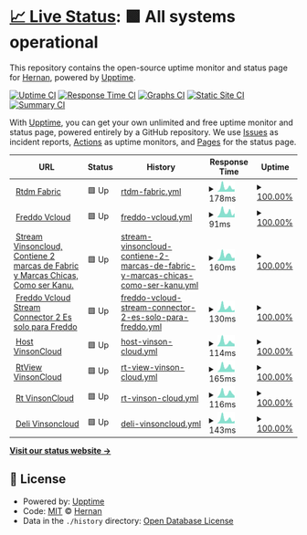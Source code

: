 # [📈 Live Status](https://hernanvinson.github.io/upptime): <!--live status--> **🟩 All systems operational**

This repository contains the open-source uptime monitor and status page for [Hernan](https://hernanvinson.github.io/upptime), powered by [Upptime](https://github.com/upptime/upptime).

[![Uptime CI](https://github.com/hernanvinson/upptime/workflows/Uptime%20CI/badge.svg)](https://github.com/hernanvinson/upptime/actions?query=workflow%3A%22Uptime+CI%22)
[![Response Time CI](https://github.com/hernanvinson/upptime/workflows/Response%20Time%20CI/badge.svg)](https://github.com/hernanvinson/upptime/actions?query=workflow%3A%22Response+Time+CI%22)
[![Graphs CI](https://github.com/hernanvinson/upptime/workflows/Graphs%20CI/badge.svg)](https://github.com/hernanvinson/upptime/actions?query=workflow%3A%22Graphs+CI%22)
[![Static Site CI](https://github.com/hernanvinson/upptime/workflows/Static%20Site%20CI/badge.svg)](https://github.com/hernanvinson/upptime/actions?query=workflow%3A%22Static+Site+CI%22)
[![Summary CI](https://github.com/hernanvinson/upptime/workflows/Summary%20CI/badge.svg)](https://github.com/hernanvinson/upptime/actions?query=workflow%3A%22Summary+CI%22)

With [Upptime](https://upptime.js.org), you can get your own unlimited and free uptime monitor and status page, powered entirely by a GitHub repository. We use [Issues](https://github.com/hernanvinson/upptime/issues) as incident reports, [Actions](https://github.com/hernanvinson/upptime/actions) as uptime monitors, and [Pages](https://hernanvinson.github.io/upptime) for the status page.

<!--start: status pages-->
<!-- This summary is generated by Upptime (https://github.com/upptime/upptime) -->
<!-- Do not edit this manually, your changes will be overwritten -->
<!-- prettier-ignore -->
| URL | Status | History | Response Time | Uptime |
| --- | ------ | ------- | ------------- | ------ |
| <img alt="" src="https://favicons.githubusercontent.com/rtdm.vinsoncloud.com" height="13"> [Rtdm Fabric](https://rtdm.vinsoncloud.com) | 🟩 Up | [rtdm-fabric.yml](https://github.com/HernanVinson/upptime/commits/HEAD/history/rtdm-fabric.yml) | <details><summary><img alt="Response time graph" src="./graphs/rtdm-fabric/response-time-week.png" height="20"> 178ms</summary><br><a href="https://HernanVinson.github.io/upptime/history/rtdm-fabric"><img alt="Response time 536" src="https://img.shields.io/endpoint?url=https%3A%2F%2Fraw.githubusercontent.com%2FHernanVinson%2Fupptime%2FHEAD%2Fapi%2Frtdm-fabric%2Fresponse-time.json"></a><br><a href="https://HernanVinson.github.io/upptime/history/rtdm-fabric"><img alt="24-hour response time 105" src="https://img.shields.io/endpoint?url=https%3A%2F%2Fraw.githubusercontent.com%2FHernanVinson%2Fupptime%2FHEAD%2Fapi%2Frtdm-fabric%2Fresponse-time-day.json"></a><br><a href="https://HernanVinson.github.io/upptime/history/rtdm-fabric"><img alt="7-day response time 178" src="https://img.shields.io/endpoint?url=https%3A%2F%2Fraw.githubusercontent.com%2FHernanVinson%2Fupptime%2FHEAD%2Fapi%2Frtdm-fabric%2Fresponse-time-week.json"></a><br><a href="https://HernanVinson.github.io/upptime/history/rtdm-fabric"><img alt="30-day response time 770" src="https://img.shields.io/endpoint?url=https%3A%2F%2Fraw.githubusercontent.com%2FHernanVinson%2Fupptime%2FHEAD%2Fapi%2Frtdm-fabric%2Fresponse-time-month.json"></a><br><a href="https://HernanVinson.github.io/upptime/history/rtdm-fabric"><img alt="1-year response time 536" src="https://img.shields.io/endpoint?url=https%3A%2F%2Fraw.githubusercontent.com%2FHernanVinson%2Fupptime%2FHEAD%2Fapi%2Frtdm-fabric%2Fresponse-time-year.json"></a></details> | <details><summary><a href="https://HernanVinson.github.io/upptime/history/rtdm-fabric">100.00%</a></summary><a href="https://HernanVinson.github.io/upptime/history/rtdm-fabric"><img alt="All-time uptime 99.90%" src="https://img.shields.io/endpoint?url=https%3A%2F%2Fraw.githubusercontent.com%2FHernanVinson%2Fupptime%2FHEAD%2Fapi%2Frtdm-fabric%2Fuptime.json"></a><br><a href="https://HernanVinson.github.io/upptime/history/rtdm-fabric"><img alt="24-hour uptime 100.00%" src="https://img.shields.io/endpoint?url=https%3A%2F%2Fraw.githubusercontent.com%2FHernanVinson%2Fupptime%2FHEAD%2Fapi%2Frtdm-fabric%2Fuptime-day.json"></a><br><a href="https://HernanVinson.github.io/upptime/history/rtdm-fabric"><img alt="7-day uptime 100.00%" src="https://img.shields.io/endpoint?url=https%3A%2F%2Fraw.githubusercontent.com%2FHernanVinson%2Fupptime%2FHEAD%2Fapi%2Frtdm-fabric%2Fuptime-week.json"></a><br><a href="https://HernanVinson.github.io/upptime/history/rtdm-fabric"><img alt="30-day uptime 100.00%" src="https://img.shields.io/endpoint?url=https%3A%2F%2Fraw.githubusercontent.com%2FHernanVinson%2Fupptime%2FHEAD%2Fapi%2Frtdm-fabric%2Fuptime-month.json"></a><br><a href="https://HernanVinson.github.io/upptime/history/rtdm-fabric"><img alt="1-year uptime 99.90%" src="https://img.shields.io/endpoint?url=https%3A%2F%2Fraw.githubusercontent.com%2FHernanVinson%2Fupptime%2FHEAD%2Fapi%2Frtdm-fabric%2Fuptime-year.json"></a></details>
| <img alt="" src="https://favicons.githubusercontent.com/freddo.app.vinsoncloud.com" height="13"> [Freddo Vcloud](http://freddo.app.vinsoncloud.com) | 🟩 Up | [freddo-vcloud.yml](https://github.com/HernanVinson/upptime/commits/HEAD/history/freddo-vcloud.yml) | <details><summary><img alt="Response time graph" src="./graphs/freddo-vcloud/response-time-week.png" height="20"> 91ms</summary><br><a href="https://HernanVinson.github.io/upptime/history/freddo-vcloud"><img alt="Response time 118" src="https://img.shields.io/endpoint?url=https%3A%2F%2Fraw.githubusercontent.com%2FHernanVinson%2Fupptime%2FHEAD%2Fapi%2Ffreddo-vcloud%2Fresponse-time.json"></a><br><a href="https://HernanVinson.github.io/upptime/history/freddo-vcloud"><img alt="24-hour response time 72" src="https://img.shields.io/endpoint?url=https%3A%2F%2Fraw.githubusercontent.com%2FHernanVinson%2Fupptime%2FHEAD%2Fapi%2Ffreddo-vcloud%2Fresponse-time-day.json"></a><br><a href="https://HernanVinson.github.io/upptime/history/freddo-vcloud"><img alt="7-day response time 91" src="https://img.shields.io/endpoint?url=https%3A%2F%2Fraw.githubusercontent.com%2FHernanVinson%2Fupptime%2FHEAD%2Fapi%2Ffreddo-vcloud%2Fresponse-time-week.json"></a><br><a href="https://HernanVinson.github.io/upptime/history/freddo-vcloud"><img alt="30-day response time 124" src="https://img.shields.io/endpoint?url=https%3A%2F%2Fraw.githubusercontent.com%2FHernanVinson%2Fupptime%2FHEAD%2Fapi%2Ffreddo-vcloud%2Fresponse-time-month.json"></a><br><a href="https://HernanVinson.github.io/upptime/history/freddo-vcloud"><img alt="1-year response time 118" src="https://img.shields.io/endpoint?url=https%3A%2F%2Fraw.githubusercontent.com%2FHernanVinson%2Fupptime%2FHEAD%2Fapi%2Ffreddo-vcloud%2Fresponse-time-year.json"></a></details> | <details><summary><a href="https://HernanVinson.github.io/upptime/history/freddo-vcloud">100.00%</a></summary><a href="https://HernanVinson.github.io/upptime/history/freddo-vcloud"><img alt="All-time uptime 100.00%" src="https://img.shields.io/endpoint?url=https%3A%2F%2Fraw.githubusercontent.com%2FHernanVinson%2Fupptime%2FHEAD%2Fapi%2Ffreddo-vcloud%2Fuptime.json"></a><br><a href="https://HernanVinson.github.io/upptime/history/freddo-vcloud"><img alt="24-hour uptime 100.00%" src="https://img.shields.io/endpoint?url=https%3A%2F%2Fraw.githubusercontent.com%2FHernanVinson%2Fupptime%2FHEAD%2Fapi%2Ffreddo-vcloud%2Fuptime-day.json"></a><br><a href="https://HernanVinson.github.io/upptime/history/freddo-vcloud"><img alt="7-day uptime 100.00%" src="https://img.shields.io/endpoint?url=https%3A%2F%2Fraw.githubusercontent.com%2FHernanVinson%2Fupptime%2FHEAD%2Fapi%2Ffreddo-vcloud%2Fuptime-week.json"></a><br><a href="https://HernanVinson.github.io/upptime/history/freddo-vcloud"><img alt="30-day uptime 100.00%" src="https://img.shields.io/endpoint?url=https%3A%2F%2Fraw.githubusercontent.com%2FHernanVinson%2Fupptime%2FHEAD%2Fapi%2Ffreddo-vcloud%2Fuptime-month.json"></a><br><a href="https://HernanVinson.github.io/upptime/history/freddo-vcloud"><img alt="1-year uptime 100.00%" src="https://img.shields.io/endpoint?url=https%3A%2F%2Fraw.githubusercontent.com%2FHernanVinson%2Fupptime%2FHEAD%2Fapi%2Ffreddo-vcloud%2Fuptime-year.json"></a></details>
| <img alt="" src="https://favicons.githubusercontent.com/stream.vinsoncloud.com" height="13"> [Stream Vinsoncloud, Contiene 2 marcas de Fabric y Marcas Chicas, Como ser Kanu.](https://stream.vinsoncloud.com/api/health) | 🟩 Up | [stream-vinsoncloud-contiene-2-marcas-de-fabric-y-marcas-chicas-como-ser-kanu.yml](https://github.com/HernanVinson/upptime/commits/HEAD/history/stream-vinsoncloud-contiene-2-marcas-de-fabric-y-marcas-chicas-como-ser-kanu.yml) | <details><summary><img alt="Response time graph" src="./graphs/stream-vinsoncloud-contiene-2-marcas-de-fabric-y-marcas-chicas-como-ser-kanu/response-time-week.png" height="20"> 160ms</summary><br><a href="https://HernanVinson.github.io/upptime/history/stream-vinsoncloud-contiene-2-marcas-de-fabric-y-marcas-chicas-como-ser-kanu"><img alt="Response time 214" src="https://img.shields.io/endpoint?url=https%3A%2F%2Fraw.githubusercontent.com%2FHernanVinson%2Fupptime%2FHEAD%2Fapi%2Fstream-vinsoncloud-contiene-2-marcas-de-fabric-y-marcas-chicas-como-ser-kanu%2Fresponse-time.json"></a><br><a href="https://HernanVinson.github.io/upptime/history/stream-vinsoncloud-contiene-2-marcas-de-fabric-y-marcas-chicas-como-ser-kanu"><img alt="24-hour response time 91" src="https://img.shields.io/endpoint?url=https%3A%2F%2Fraw.githubusercontent.com%2FHernanVinson%2Fupptime%2FHEAD%2Fapi%2Fstream-vinsoncloud-contiene-2-marcas-de-fabric-y-marcas-chicas-como-ser-kanu%2Fresponse-time-day.json"></a><br><a href="https://HernanVinson.github.io/upptime/history/stream-vinsoncloud-contiene-2-marcas-de-fabric-y-marcas-chicas-como-ser-kanu"><img alt="7-day response time 160" src="https://img.shields.io/endpoint?url=https%3A%2F%2Fraw.githubusercontent.com%2FHernanVinson%2Fupptime%2FHEAD%2Fapi%2Fstream-vinsoncloud-contiene-2-marcas-de-fabric-y-marcas-chicas-como-ser-kanu%2Fresponse-time-week.json"></a><br><a href="https://HernanVinson.github.io/upptime/history/stream-vinsoncloud-contiene-2-marcas-de-fabric-y-marcas-chicas-como-ser-kanu"><img alt="30-day response time 217" src="https://img.shields.io/endpoint?url=https%3A%2F%2Fraw.githubusercontent.com%2FHernanVinson%2Fupptime%2FHEAD%2Fapi%2Fstream-vinsoncloud-contiene-2-marcas-de-fabric-y-marcas-chicas-como-ser-kanu%2Fresponse-time-month.json"></a><br><a href="https://HernanVinson.github.io/upptime/history/stream-vinsoncloud-contiene-2-marcas-de-fabric-y-marcas-chicas-como-ser-kanu"><img alt="1-year response time 214" src="https://img.shields.io/endpoint?url=https%3A%2F%2Fraw.githubusercontent.com%2FHernanVinson%2Fupptime%2FHEAD%2Fapi%2Fstream-vinsoncloud-contiene-2-marcas-de-fabric-y-marcas-chicas-como-ser-kanu%2Fresponse-time-year.json"></a></details> | <details><summary><a href="https://HernanVinson.github.io/upptime/history/stream-vinsoncloud-contiene-2-marcas-de-fabric-y-marcas-chicas-como-ser-kanu">100.00%</a></summary><a href="https://HernanVinson.github.io/upptime/history/stream-vinsoncloud-contiene-2-marcas-de-fabric-y-marcas-chicas-como-ser-kanu"><img alt="All-time uptime 100.00%" src="https://img.shields.io/endpoint?url=https%3A%2F%2Fraw.githubusercontent.com%2FHernanVinson%2Fupptime%2FHEAD%2Fapi%2Fstream-vinsoncloud-contiene-2-marcas-de-fabric-y-marcas-chicas-como-ser-kanu%2Fuptime.json"></a><br><a href="https://HernanVinson.github.io/upptime/history/stream-vinsoncloud-contiene-2-marcas-de-fabric-y-marcas-chicas-como-ser-kanu"><img alt="24-hour uptime 100.00%" src="https://img.shields.io/endpoint?url=https%3A%2F%2Fraw.githubusercontent.com%2FHernanVinson%2Fupptime%2FHEAD%2Fapi%2Fstream-vinsoncloud-contiene-2-marcas-de-fabric-y-marcas-chicas-como-ser-kanu%2Fuptime-day.json"></a><br><a href="https://HernanVinson.github.io/upptime/history/stream-vinsoncloud-contiene-2-marcas-de-fabric-y-marcas-chicas-como-ser-kanu"><img alt="7-day uptime 100.00%" src="https://img.shields.io/endpoint?url=https%3A%2F%2Fraw.githubusercontent.com%2FHernanVinson%2Fupptime%2FHEAD%2Fapi%2Fstream-vinsoncloud-contiene-2-marcas-de-fabric-y-marcas-chicas-como-ser-kanu%2Fuptime-week.json"></a><br><a href="https://HernanVinson.github.io/upptime/history/stream-vinsoncloud-contiene-2-marcas-de-fabric-y-marcas-chicas-como-ser-kanu"><img alt="30-day uptime 100.00%" src="https://img.shields.io/endpoint?url=https%3A%2F%2Fraw.githubusercontent.com%2FHernanVinson%2Fupptime%2FHEAD%2Fapi%2Fstream-vinsoncloud-contiene-2-marcas-de-fabric-y-marcas-chicas-como-ser-kanu%2Fuptime-month.json"></a><br><a href="https://HernanVinson.github.io/upptime/history/stream-vinsoncloud-contiene-2-marcas-de-fabric-y-marcas-chicas-como-ser-kanu"><img alt="1-year uptime 100.00%" src="https://img.shields.io/endpoint?url=https%3A%2F%2Fraw.githubusercontent.com%2FHernanVinson%2Fupptime%2FHEAD%2Fapi%2Fstream-vinsoncloud-contiene-2-marcas-de-fabric-y-marcas-chicas-como-ser-kanu%2Fuptime-year.json"></a></details>
| <img alt="" src="https://favicons.githubusercontent.com/streamrtdmconnector2.vinsoncloud.com" height="13"> [Freddo Vcloud Stream Connector 2 Es solo para Freddo](https://streamrtdmconnector2.vinsoncloud.com/api/Health) | 🟩 Up | [freddo-vcloud-stream-connector-2-es-solo-para-freddo.yml](https://github.com/HernanVinson/upptime/commits/HEAD/history/freddo-vcloud-stream-connector-2-es-solo-para-freddo.yml) | <details><summary><img alt="Response time graph" src="./graphs/freddo-vcloud-stream-connector-2-es-solo-para-freddo/response-time-week.png" height="20"> 130ms</summary><br><a href="https://HernanVinson.github.io/upptime/history/freddo-vcloud-stream-connector-2-es-solo-para-freddo"><img alt="Response time 182" src="https://img.shields.io/endpoint?url=https%3A%2F%2Fraw.githubusercontent.com%2FHernanVinson%2Fupptime%2FHEAD%2Fapi%2Ffreddo-vcloud-stream-connector-2-es-solo-para-freddo%2Fresponse-time.json"></a><br><a href="https://HernanVinson.github.io/upptime/history/freddo-vcloud-stream-connector-2-es-solo-para-freddo"><img alt="24-hour response time 63" src="https://img.shields.io/endpoint?url=https%3A%2F%2Fraw.githubusercontent.com%2FHernanVinson%2Fupptime%2FHEAD%2Fapi%2Ffreddo-vcloud-stream-connector-2-es-solo-para-freddo%2Fresponse-time-day.json"></a><br><a href="https://HernanVinson.github.io/upptime/history/freddo-vcloud-stream-connector-2-es-solo-para-freddo"><img alt="7-day response time 130" src="https://img.shields.io/endpoint?url=https%3A%2F%2Fraw.githubusercontent.com%2FHernanVinson%2Fupptime%2FHEAD%2Fapi%2Ffreddo-vcloud-stream-connector-2-es-solo-para-freddo%2Fresponse-time-week.json"></a><br><a href="https://HernanVinson.github.io/upptime/history/freddo-vcloud-stream-connector-2-es-solo-para-freddo"><img alt="30-day response time 218" src="https://img.shields.io/endpoint?url=https%3A%2F%2Fraw.githubusercontent.com%2FHernanVinson%2Fupptime%2FHEAD%2Fapi%2Ffreddo-vcloud-stream-connector-2-es-solo-para-freddo%2Fresponse-time-month.json"></a><br><a href="https://HernanVinson.github.io/upptime/history/freddo-vcloud-stream-connector-2-es-solo-para-freddo"><img alt="1-year response time 182" src="https://img.shields.io/endpoint?url=https%3A%2F%2Fraw.githubusercontent.com%2FHernanVinson%2Fupptime%2FHEAD%2Fapi%2Ffreddo-vcloud-stream-connector-2-es-solo-para-freddo%2Fresponse-time-year.json"></a></details> | <details><summary><a href="https://HernanVinson.github.io/upptime/history/freddo-vcloud-stream-connector-2-es-solo-para-freddo">100.00%</a></summary><a href="https://HernanVinson.github.io/upptime/history/freddo-vcloud-stream-connector-2-es-solo-para-freddo"><img alt="All-time uptime 100.00%" src="https://img.shields.io/endpoint?url=https%3A%2F%2Fraw.githubusercontent.com%2FHernanVinson%2Fupptime%2FHEAD%2Fapi%2Ffreddo-vcloud-stream-connector-2-es-solo-para-freddo%2Fuptime.json"></a><br><a href="https://HernanVinson.github.io/upptime/history/freddo-vcloud-stream-connector-2-es-solo-para-freddo"><img alt="24-hour uptime 100.00%" src="https://img.shields.io/endpoint?url=https%3A%2F%2Fraw.githubusercontent.com%2FHernanVinson%2Fupptime%2FHEAD%2Fapi%2Ffreddo-vcloud-stream-connector-2-es-solo-para-freddo%2Fuptime-day.json"></a><br><a href="https://HernanVinson.github.io/upptime/history/freddo-vcloud-stream-connector-2-es-solo-para-freddo"><img alt="7-day uptime 100.00%" src="https://img.shields.io/endpoint?url=https%3A%2F%2Fraw.githubusercontent.com%2FHernanVinson%2Fupptime%2FHEAD%2Fapi%2Ffreddo-vcloud-stream-connector-2-es-solo-para-freddo%2Fuptime-week.json"></a><br><a href="https://HernanVinson.github.io/upptime/history/freddo-vcloud-stream-connector-2-es-solo-para-freddo"><img alt="30-day uptime 100.00%" src="https://img.shields.io/endpoint?url=https%3A%2F%2Fraw.githubusercontent.com%2FHernanVinson%2Fupptime%2FHEAD%2Fapi%2Ffreddo-vcloud-stream-connector-2-es-solo-para-freddo%2Fuptime-month.json"></a><br><a href="https://HernanVinson.github.io/upptime/history/freddo-vcloud-stream-connector-2-es-solo-para-freddo"><img alt="1-year uptime 100.00%" src="https://img.shields.io/endpoint?url=https%3A%2F%2Fraw.githubusercontent.com%2FHernanVinson%2Fupptime%2FHEAD%2Fapi%2Ffreddo-vcloud-stream-connector-2-es-solo-para-freddo%2Fuptime-year.json"></a></details>
| <img alt="" src="https://favicons.githubusercontent.com/host.ws.vinsoncloud.com" height="13"> [Host VinsonCloud](http://host.ws.vinsoncloud.com/Ui/Login) | 🟩 Up | [host-vinson-cloud.yml](https://github.com/HernanVinson/upptime/commits/HEAD/history/host-vinson-cloud.yml) | <details><summary><img alt="Response time graph" src="./graphs/host-vinson-cloud/response-time-week.png" height="20"> 114ms</summary><br><a href="https://HernanVinson.github.io/upptime/history/host-vinson-cloud"><img alt="Response time 134" src="https://img.shields.io/endpoint?url=https%3A%2F%2Fraw.githubusercontent.com%2FHernanVinson%2Fupptime%2FHEAD%2Fapi%2Fhost-vinson-cloud%2Fresponse-time.json"></a><br><a href="https://HernanVinson.github.io/upptime/history/host-vinson-cloud"><img alt="24-hour response time 60" src="https://img.shields.io/endpoint?url=https%3A%2F%2Fraw.githubusercontent.com%2FHernanVinson%2Fupptime%2FHEAD%2Fapi%2Fhost-vinson-cloud%2Fresponse-time-day.json"></a><br><a href="https://HernanVinson.github.io/upptime/history/host-vinson-cloud"><img alt="7-day response time 114" src="https://img.shields.io/endpoint?url=https%3A%2F%2Fraw.githubusercontent.com%2FHernanVinson%2Fupptime%2FHEAD%2Fapi%2Fhost-vinson-cloud%2Fresponse-time-week.json"></a><br><a href="https://HernanVinson.github.io/upptime/history/host-vinson-cloud"><img alt="30-day response time 143" src="https://img.shields.io/endpoint?url=https%3A%2F%2Fraw.githubusercontent.com%2FHernanVinson%2Fupptime%2FHEAD%2Fapi%2Fhost-vinson-cloud%2Fresponse-time-month.json"></a><br><a href="https://HernanVinson.github.io/upptime/history/host-vinson-cloud"><img alt="1-year response time 134" src="https://img.shields.io/endpoint?url=https%3A%2F%2Fraw.githubusercontent.com%2FHernanVinson%2Fupptime%2FHEAD%2Fapi%2Fhost-vinson-cloud%2Fresponse-time-year.json"></a></details> | <details><summary><a href="https://HernanVinson.github.io/upptime/history/host-vinson-cloud">100.00%</a></summary><a href="https://HernanVinson.github.io/upptime/history/host-vinson-cloud"><img alt="All-time uptime 99.87%" src="https://img.shields.io/endpoint?url=https%3A%2F%2Fraw.githubusercontent.com%2FHernanVinson%2Fupptime%2FHEAD%2Fapi%2Fhost-vinson-cloud%2Fuptime.json"></a><br><a href="https://HernanVinson.github.io/upptime/history/host-vinson-cloud"><img alt="24-hour uptime 100.00%" src="https://img.shields.io/endpoint?url=https%3A%2F%2Fraw.githubusercontent.com%2FHernanVinson%2Fupptime%2FHEAD%2Fapi%2Fhost-vinson-cloud%2Fuptime-day.json"></a><br><a href="https://HernanVinson.github.io/upptime/history/host-vinson-cloud"><img alt="7-day uptime 100.00%" src="https://img.shields.io/endpoint?url=https%3A%2F%2Fraw.githubusercontent.com%2FHernanVinson%2Fupptime%2FHEAD%2Fapi%2Fhost-vinson-cloud%2Fuptime-week.json"></a><br><a href="https://HernanVinson.github.io/upptime/history/host-vinson-cloud"><img alt="30-day uptime 100.00%" src="https://img.shields.io/endpoint?url=https%3A%2F%2Fraw.githubusercontent.com%2FHernanVinson%2Fupptime%2FHEAD%2Fapi%2Fhost-vinson-cloud%2Fuptime-month.json"></a><br><a href="https://HernanVinson.github.io/upptime/history/host-vinson-cloud"><img alt="1-year uptime 99.87%" src="https://img.shields.io/endpoint?url=https%3A%2F%2Fraw.githubusercontent.com%2FHernanVinson%2Fupptime%2FHEAD%2Fapi%2Fhost-vinson-cloud%2Fuptime-year.json"></a></details>
| <img alt="" src="https://favicons.githubusercontent.com/rtview.vinsoncloud.com" height="13"> [RtView VinsonCloud](http://rtview.vinsoncloud.com/) | 🟩 Up | [rt-view-vinson-cloud.yml](https://github.com/HernanVinson/upptime/commits/HEAD/history/rt-view-vinson-cloud.yml) | <details><summary><img alt="Response time graph" src="./graphs/rt-view-vinson-cloud/response-time-week.png" height="20"> 165ms</summary><br><a href="https://HernanVinson.github.io/upptime/history/rt-view-vinson-cloud"><img alt="Response time 266" src="https://img.shields.io/endpoint?url=https%3A%2F%2Fraw.githubusercontent.com%2FHernanVinson%2Fupptime%2FHEAD%2Fapi%2Frt-view-vinson-cloud%2Fresponse-time.json"></a><br><a href="https://HernanVinson.github.io/upptime/history/rt-view-vinson-cloud"><img alt="24-hour response time 83" src="https://img.shields.io/endpoint?url=https%3A%2F%2Fraw.githubusercontent.com%2FHernanVinson%2Fupptime%2FHEAD%2Fapi%2Frt-view-vinson-cloud%2Fresponse-time-day.json"></a><br><a href="https://HernanVinson.github.io/upptime/history/rt-view-vinson-cloud"><img alt="7-day response time 165" src="https://img.shields.io/endpoint?url=https%3A%2F%2Fraw.githubusercontent.com%2FHernanVinson%2Fupptime%2FHEAD%2Fapi%2Frt-view-vinson-cloud%2Fresponse-time-week.json"></a><br><a href="https://HernanVinson.github.io/upptime/history/rt-view-vinson-cloud"><img alt="30-day response time 516" src="https://img.shields.io/endpoint?url=https%3A%2F%2Fraw.githubusercontent.com%2FHernanVinson%2Fupptime%2FHEAD%2Fapi%2Frt-view-vinson-cloud%2Fresponse-time-month.json"></a><br><a href="https://HernanVinson.github.io/upptime/history/rt-view-vinson-cloud"><img alt="1-year response time 266" src="https://img.shields.io/endpoint?url=https%3A%2F%2Fraw.githubusercontent.com%2FHernanVinson%2Fupptime%2FHEAD%2Fapi%2Frt-view-vinson-cloud%2Fresponse-time-year.json"></a></details> | <details><summary><a href="https://HernanVinson.github.io/upptime/history/rt-view-vinson-cloud">100.00%</a></summary><a href="https://HernanVinson.github.io/upptime/history/rt-view-vinson-cloud"><img alt="All-time uptime 99.90%" src="https://img.shields.io/endpoint?url=https%3A%2F%2Fraw.githubusercontent.com%2FHernanVinson%2Fupptime%2FHEAD%2Fapi%2Frt-view-vinson-cloud%2Fuptime.json"></a><br><a href="https://HernanVinson.github.io/upptime/history/rt-view-vinson-cloud"><img alt="24-hour uptime 100.00%" src="https://img.shields.io/endpoint?url=https%3A%2F%2Fraw.githubusercontent.com%2FHernanVinson%2Fupptime%2FHEAD%2Fapi%2Frt-view-vinson-cloud%2Fuptime-day.json"></a><br><a href="https://HernanVinson.github.io/upptime/history/rt-view-vinson-cloud"><img alt="7-day uptime 100.00%" src="https://img.shields.io/endpoint?url=https%3A%2F%2Fraw.githubusercontent.com%2FHernanVinson%2Fupptime%2FHEAD%2Fapi%2Frt-view-vinson-cloud%2Fuptime-week.json"></a><br><a href="https://HernanVinson.github.io/upptime/history/rt-view-vinson-cloud"><img alt="30-day uptime 100.00%" src="https://img.shields.io/endpoint?url=https%3A%2F%2Fraw.githubusercontent.com%2FHernanVinson%2Fupptime%2FHEAD%2Fapi%2Frt-view-vinson-cloud%2Fuptime-month.json"></a><br><a href="https://HernanVinson.github.io/upptime/history/rt-view-vinson-cloud"><img alt="1-year uptime 99.90%" src="https://img.shields.io/endpoint?url=https%3A%2F%2Fraw.githubusercontent.com%2FHernanVinson%2Fupptime%2FHEAD%2Fapi%2Frt-view-vinson-cloud%2Fuptime-year.json"></a></details>
| <img alt="" src="https://favicons.githubusercontent.com/rt.vinsoncloud.com" height="13"> [Rt VinsonCloud](http://rt.vinsoncloud.com/) | 🟩 Up | [rt-vinson-cloud.yml](https://github.com/HernanVinson/upptime/commits/HEAD/history/rt-vinson-cloud.yml) | <details><summary><img alt="Response time graph" src="./graphs/rt-vinson-cloud/response-time-week.png" height="20"> 116ms</summary><br><a href="https://HernanVinson.github.io/upptime/history/rt-vinson-cloud"><img alt="Response time 157" src="https://img.shields.io/endpoint?url=https%3A%2F%2Fraw.githubusercontent.com%2FHernanVinson%2Fupptime%2FHEAD%2Fapi%2Frt-vinson-cloud%2Fresponse-time.json"></a><br><a href="https://HernanVinson.github.io/upptime/history/rt-vinson-cloud"><img alt="24-hour response time 47" src="https://img.shields.io/endpoint?url=https%3A%2F%2Fraw.githubusercontent.com%2FHernanVinson%2Fupptime%2FHEAD%2Fapi%2Frt-vinson-cloud%2Fresponse-time-day.json"></a><br><a href="https://HernanVinson.github.io/upptime/history/rt-vinson-cloud"><img alt="7-day response time 116" src="https://img.shields.io/endpoint?url=https%3A%2F%2Fraw.githubusercontent.com%2FHernanVinson%2Fupptime%2FHEAD%2Fapi%2Frt-vinson-cloud%2Fresponse-time-week.json"></a><br><a href="https://HernanVinson.github.io/upptime/history/rt-vinson-cloud"><img alt="30-day response time 166" src="https://img.shields.io/endpoint?url=https%3A%2F%2Fraw.githubusercontent.com%2FHernanVinson%2Fupptime%2FHEAD%2Fapi%2Frt-vinson-cloud%2Fresponse-time-month.json"></a><br><a href="https://HernanVinson.github.io/upptime/history/rt-vinson-cloud"><img alt="1-year response time 157" src="https://img.shields.io/endpoint?url=https%3A%2F%2Fraw.githubusercontent.com%2FHernanVinson%2Fupptime%2FHEAD%2Fapi%2Frt-vinson-cloud%2Fresponse-time-year.json"></a></details> | <details><summary><a href="https://HernanVinson.github.io/upptime/history/rt-vinson-cloud">100.00%</a></summary><a href="https://HernanVinson.github.io/upptime/history/rt-vinson-cloud"><img alt="All-time uptime 99.92%" src="https://img.shields.io/endpoint?url=https%3A%2F%2Fraw.githubusercontent.com%2FHernanVinson%2Fupptime%2FHEAD%2Fapi%2Frt-vinson-cloud%2Fuptime.json"></a><br><a href="https://HernanVinson.github.io/upptime/history/rt-vinson-cloud"><img alt="24-hour uptime 100.00%" src="https://img.shields.io/endpoint?url=https%3A%2F%2Fraw.githubusercontent.com%2FHernanVinson%2Fupptime%2FHEAD%2Fapi%2Frt-vinson-cloud%2Fuptime-day.json"></a><br><a href="https://HernanVinson.github.io/upptime/history/rt-vinson-cloud"><img alt="7-day uptime 100.00%" src="https://img.shields.io/endpoint?url=https%3A%2F%2Fraw.githubusercontent.com%2FHernanVinson%2Fupptime%2FHEAD%2Fapi%2Frt-vinson-cloud%2Fuptime-week.json"></a><br><a href="https://HernanVinson.github.io/upptime/history/rt-vinson-cloud"><img alt="30-day uptime 100.00%" src="https://img.shields.io/endpoint?url=https%3A%2F%2Fraw.githubusercontent.com%2FHernanVinson%2Fupptime%2FHEAD%2Fapi%2Frt-vinson-cloud%2Fuptime-month.json"></a><br><a href="https://HernanVinson.github.io/upptime/history/rt-vinson-cloud"><img alt="1-year uptime 99.92%" src="https://img.shields.io/endpoint?url=https%3A%2F%2Fraw.githubusercontent.com%2FHernanVinson%2Fupptime%2FHEAD%2Fapi%2Frt-vinson-cloud%2Fuptime-year.json"></a></details>
| <img alt="" src="https://favicons.githubusercontent.com/deli.vinsoncloud.com" height="13"> [Deli Vinsoncloud](http://deli.vinsoncloud.com/) | 🟩 Up | [deli-vinsoncloud.yml](https://github.com/HernanVinson/upptime/commits/HEAD/history/deli-vinsoncloud.yml) | <details><summary><img alt="Response time graph" src="./graphs/deli-vinsoncloud/response-time-week.png" height="20"> 143ms</summary><br><a href="https://HernanVinson.github.io/upptime/history/deli-vinsoncloud"><img alt="Response time 213" src="https://img.shields.io/endpoint?url=https%3A%2F%2Fraw.githubusercontent.com%2FHernanVinson%2Fupptime%2FHEAD%2Fapi%2Fdeli-vinsoncloud%2Fresponse-time.json"></a><br><a href="https://HernanVinson.github.io/upptime/history/deli-vinsoncloud"><img alt="24-hour response time 83" src="https://img.shields.io/endpoint?url=https%3A%2F%2Fraw.githubusercontent.com%2FHernanVinson%2Fupptime%2FHEAD%2Fapi%2Fdeli-vinsoncloud%2Fresponse-time-day.json"></a><br><a href="https://HernanVinson.github.io/upptime/history/deli-vinsoncloud"><img alt="7-day response time 143" src="https://img.shields.io/endpoint?url=https%3A%2F%2Fraw.githubusercontent.com%2FHernanVinson%2Fupptime%2FHEAD%2Fapi%2Fdeli-vinsoncloud%2Fresponse-time-week.json"></a><br><a href="https://HernanVinson.github.io/upptime/history/deli-vinsoncloud"><img alt="30-day response time 204" src="https://img.shields.io/endpoint?url=https%3A%2F%2Fraw.githubusercontent.com%2FHernanVinson%2Fupptime%2FHEAD%2Fapi%2Fdeli-vinsoncloud%2Fresponse-time-month.json"></a><br><a href="https://HernanVinson.github.io/upptime/history/deli-vinsoncloud"><img alt="1-year response time 213" src="https://img.shields.io/endpoint?url=https%3A%2F%2Fraw.githubusercontent.com%2FHernanVinson%2Fupptime%2FHEAD%2Fapi%2Fdeli-vinsoncloud%2Fresponse-time-year.json"></a></details> | <details><summary><a href="https://HernanVinson.github.io/upptime/history/deli-vinsoncloud">100.00%</a></summary><a href="https://HernanVinson.github.io/upptime/history/deli-vinsoncloud"><img alt="All-time uptime 99.92%" src="https://img.shields.io/endpoint?url=https%3A%2F%2Fraw.githubusercontent.com%2FHernanVinson%2Fupptime%2FHEAD%2Fapi%2Fdeli-vinsoncloud%2Fuptime.json"></a><br><a href="https://HernanVinson.github.io/upptime/history/deli-vinsoncloud"><img alt="24-hour uptime 100.00%" src="https://img.shields.io/endpoint?url=https%3A%2F%2Fraw.githubusercontent.com%2FHernanVinson%2Fupptime%2FHEAD%2Fapi%2Fdeli-vinsoncloud%2Fuptime-day.json"></a><br><a href="https://HernanVinson.github.io/upptime/history/deli-vinsoncloud"><img alt="7-day uptime 100.00%" src="https://img.shields.io/endpoint?url=https%3A%2F%2Fraw.githubusercontent.com%2FHernanVinson%2Fupptime%2FHEAD%2Fapi%2Fdeli-vinsoncloud%2Fuptime-week.json"></a><br><a href="https://HernanVinson.github.io/upptime/history/deli-vinsoncloud"><img alt="30-day uptime 100.00%" src="https://img.shields.io/endpoint?url=https%3A%2F%2Fraw.githubusercontent.com%2FHernanVinson%2Fupptime%2FHEAD%2Fapi%2Fdeli-vinsoncloud%2Fuptime-month.json"></a><br><a href="https://HernanVinson.github.io/upptime/history/deli-vinsoncloud"><img alt="1-year uptime 99.92%" src="https://img.shields.io/endpoint?url=https%3A%2F%2Fraw.githubusercontent.com%2FHernanVinson%2Fupptime%2FHEAD%2Fapi%2Fdeli-vinsoncloud%2Fuptime-year.json"></a></details>

<!--end: status pages-->

[**Visit our status website →**](https://hernanvinson.github.io/upptime)

## 📄 License

- Powered by: [Upptime](https://github.com/upptime/upptime)
- Code: [MIT](./LICENSE) © [Hernan](https://hernanvinson.github.io/upptime)
- Data in the `./history` directory: [Open Database License](https://opendatacommons.org/licenses/odbl/1-0/)
